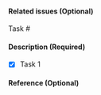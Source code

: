 #### Related issues (Optional)
Task #

#### Description (Required)
- [x] Task 1

#### Reference (Optional)
